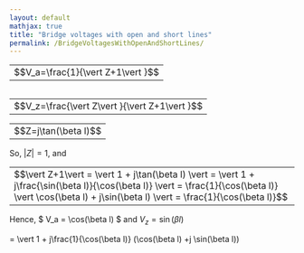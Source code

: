 ```yaml
---
layout: default
mathjax: true
title: "Bridge voltages with open and short lines"
permalink: /BridgeVoltagesWithOpenAndShortLines/
---
```



<div class='equation'>
  <table style='border:none;'><tr><td style='border:none;'>$$V_a=\frac{1}{\vert Z+1\vert }$$</td></tr></table>
</div>
<div  style='float:left'>
  <table style='border:none;'><tr><td style='border:none;'>$$V_z=\frac{\vert Z\vert }{\vert Z+1\vert }$$</td></tr></table>
</div>

<div class='equation'>
  <table style='border:none;'><tr><td style='border:none;'>$$Z=j\tan(\beta l)$$</td></tr></table>
</div>

So, $\vert Z \vert = 1$, and 

<div class='equation'>
  <table style='border:none;'><tr><td style='border:none;'>$$\vert Z+1\vert = \vert 1 + j\tan(\beta l) \vert  = \vert 1 + j\frac{\sin(\beta l)}{\cos(\beta l)} \vert = \frac{1}{\cos(\beta l)} \vert \cos(\beta l) + j\sin(\beta l) \vert = \frac{1}{\cos(\beta l)}$$</td></tr></table>
</div>

Hence, $ V_a = \cos(\beta l) $ and $V_z = \sin(\beta l)$

</div>


= \vert 1 + j\frac{1}{\cos(\beta l)} (\cos(\beta l) +j \sin(\beta l))

<div  style='clear:both'></div>
